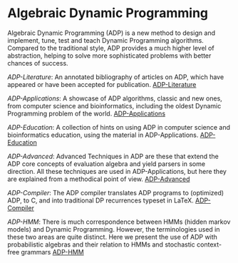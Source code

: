 # Algebraic Dynamic Programming

Algebraic Dynamic Programming (ADP) is a new method to design and implement, tune, test and teach Dynamic Programming algorithms. Compared to the traditional style, ADP provides a much higher level of abstraction, helping to solve more sophisticated problems with better chances of success.

*ADP-Literature*: An annotated bibliography of articles on ADP, which have appeared or have been accepted for publication.
[ADP-Literature](https://bibiserv.cebitec.uni-bielefeld.de/adp/adplit.html)

*ADP-Applications*: A showcase of ADP algorithms, classic and new ones, from computer science and bioinformatics, including the oldest Dynamic Programming problem of the world.
[ADP-Applications](https://bibiserv.cebitec.uni-bielefeld.de/adp/adpapp.html)

*ADP-Education*: A collection of hints on using ADP in computer science and bioinformatics education, using the material in ADP-Applications.
[ADP-Education](https://bibiserv.cebitec.uni-bielefeld.de/adp/adpedu.html)

*ADP-Advanced*: Advanced Techniques in ADP are these that extend the ADP core concepts of evaluation algebra and yield parsers in some direction. All these techniques are used in ADP-Applications, but here they are explained from a methodical point of view.
[ADP-Advanced](https://bibiserv.cebitec.uni-bielefeld.de/adp/adpadv.html)

*ADP-Compiler*: The ADP compiler translates ADP programs to (optimized) ADP, to C, and into traditional DP recurrences typeset in LaTeX.
[ADP-Compiler](https://bibiserv.cebitec.uni-bielefeld.de/adp/adpcomp.html)

*ADP-HMM*: There is much correspondence between HMMs (hidden markov models) and Dynamic Programming. However, the terminologies used in these two areas are quite distinct. Here we present the use of ADP with probabilistic algebras and their relation to HMMs and stochastic context-free grammars
[ADP-HMM](https://bibiserv.cebitec.uni-bielefeld.de/adp/adphmm.html)
